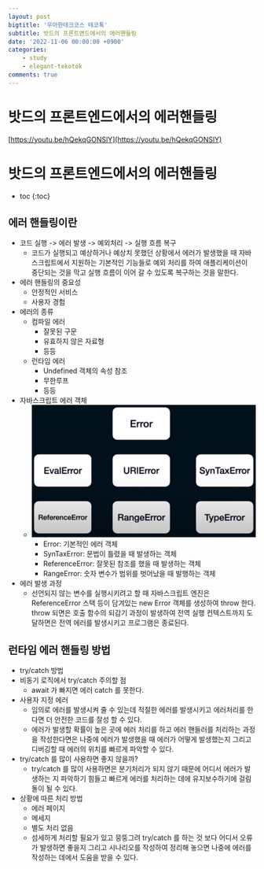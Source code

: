 ```yaml
---
layout: post
bigtitle: '우아한테크코스 테코톡'
subtitle: 밧드의 프론트엔드에서의 에러핸들링
date: '2022-11-06 00:00:00 +0900'
categories:
    - study
    - elegant-tekotok
comments: true
---
```


# 밧드의 프론트엔드에서의 에러핸들링 
[https://youtu.be/hQekqGONSlY](https://youtu.be/hQekqGONSlY)

# 밧드의 프론트엔드에서의 에러핸들링
* toc
{:toc}

## 에러 핸들링이란
+ 코드 실행 -> 에러 발생 -> 예외처리 -> 실행 흐름 복구 
  + 코드가 실행되고 예상하거나 예상치 못했던 상황에서 에러가 발생했을 때 자바스크립트에서 지원하는 기본적인 기능들로 예외 처리를 하여 애플리케이션이 중단되는 것을 막고 실행 흐름이 이어 갈 수 있도록 복구하는 것을 말한다. 
+ 에러 핸들링의 중요성
  + 안정적인 서비스 
  + 사용자 경험 
+ 에러의 종류
  + 컴파일 에러
    + 잘못된 구문
    + 유효하지 않은 자료형
    + 등등
  + 런타임 에러 
    + Undefined 객체의 속성 참조
    + 무한루프
    + 등등
+ 자바스크립트 에러 객체
  + ![img.png](/assets/img/elegant-tekotok/BASDEU-FrontHandling-ErrorHandling.png)
    + Error: 기본적인 에러 객체
    + SynTaxError: 문법이 틀렸을 때 발생하는 객체
    + ReferenceError: 잘못된 참조를 했을 때 발생하는 객체 
    + RangeError: 숫자 변수가 범위를 벗어났을 때 발행하는 객체
+ 에러 발생 과정 
  + 선언되지 않는 변수를 실행시키려고 할 때 자바스크립트 엔진은 ReferenceError 스택 등이 담겨있는 new Error 객체를 생성하여 throw 한다. throw 되면은 호출 함수의 되감기 과정이 발생하여 전역 실행 컨텍스트까지 도달하면은 
  전역 에러를 발생시키고 프로그램은 종료된다. 

## 런타임 에러 핸들링 방법 
+ try/catch 방법
+ 비동기 로직에서 try/catch 주의할 점 
  + await 가 빠지면 에러 catch 를 못한다. 
+ 사용자 지정 에러
  + 임의로 에러를 발생시켜 줄 수 있는데 적절한 에러를 발생시키고 에러처리를 한다면 더 안전한 코드를 잘성 할 수 있다.
  + 에러가 발생할 확률이 높은 곳에 에러 처리를 하고 에러 핸들러를 처리하는 과정을 작성한다면은 나중에 에러가 발생했을 때 에러가 어떻게 발생했는지 그리고 디버깅할 때 에러의 위치를 빠르게 파악할 수 있다. 
+ try/catch 를 많이 사용하면 좋지 않을까?
  + try/catch 를 많이 사용하면은 분기처리가 되지 않기 때문에 어디서 에러가 발생하는 지 파악하기 힘들고 빠르게 에러를 처리하는 데에 유지보수하기에 걸림돌이 될 수 있다. 
+ 상황에 따른 처리 방법
  + 에러 페이지
  + 메세지
  + 별도 처리 없음 
  + 섬세하게 처리할 필요가 있고 뭉뚱그려 try/catch 를 하는 것 보다 어디서 오류가 발생하면 좋을지 그리고 시나리오를 작성하여 정리해 놓으면 나중에 에러를 작성하는 데에서 도움을 받을 수 있다. 

  